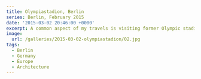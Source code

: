 ```yaml
---
title: Olympiastadion, Berlin
series: Berlin, February 2015
date: '2015-03-02 20:46:00 +0000'
excerpt: A common aspect of my travels is visiting former Olympic stadiums, and my trip to Berlin was no different.
image:
  url: /galleries/2015-03-02-olympiastadion/02.jpg
tags:
  - Berlin
  - Germany
  - Europe
  - Architecture
---
```

